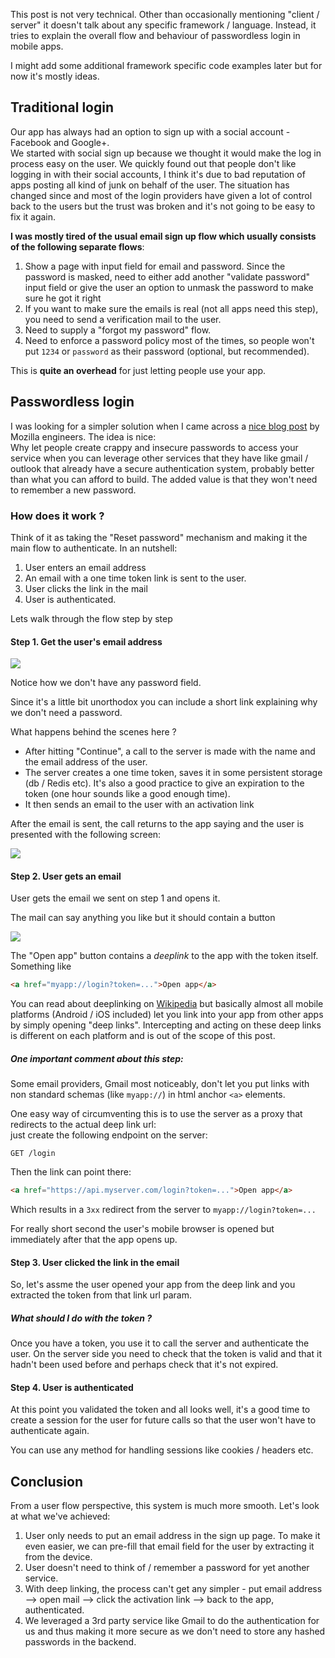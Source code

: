 
This post is not very technical. Other than occasionally mentioning "client / server" it doesn't talk about any specific framework / language. Instead, it tries to explain the overall flow and behaviour of passwordless login in mobile apps.

I might add some additional framework specific code examples later but for now it's mostly ideas.

## Traditional login
Our app has always had an option to sign up with a social account - Facebook and Google+.   
We started with social sign up because we thought it would make the log in process easy on the user. We quickly found out that people don't like logging in with their social accounts, I think it's due to bad reputation of apps posting all kind of junk on behalf of the user. The situation has changed since and most of the login providers have given a lot of control back to the users but the trust was broken and it's not going to be easy to fix it again.

**I was mostly tired of the usual email sign up flow which usually consists of the following separate flows**:

1. Show a page with input field for email and password. Since the password is masked, need to either add another "validate password" input field or give the user an option to unmask the password to make sure he got it right
2. If you want to make sure the emails is real (not all apps need this step), you need to send a verification mail to the user.
3. Need to supply a "forgot my password" flow.
4. Need to enforce a password policy most of the times, so people won't put `1234` or `password` as their password (optional, but recommended).

This is **quite an overhead** for just letting people use your app.

## Passwordless login
I was looking for a simpler solution when I came across a [nice blog post](https://hacks.mozilla.org/2014/10/passwordless-authentication-secure-simple-and-fast-to-deploy/) by Mozilla engineers. The idea is nice:  
Why let people create crappy and insecure passwords to access your service when you can leverage other services that they have like gmail / outlook that already have a secure authentication system, probably better than what you can afford to build. The added value is that they won't need to remember a new password.

### How does it work ?
Think of it as taking the "Reset password" mechanism and making it the main flow to authenticate. In an nutshell:

1. User enters an email address
2. An email with a one time token link is sent to the user.
3. User clicks the link in the mail
4. User is authenticated.

Lets walk through the flow step by step

#### Step 1. Get the user's email address
![](email_signup.png)

Notice how we don't have any password field.

Since it's a little bit unorthodox you can include a short link explaining why we don't need a password.

What happens behind the scenes here ?
- After hitting "Continue", a call to the server is made with the name and the email address of the user. 
- The server creates a one time token, saves it in some persistent storage (db / Redis etc). It's also a good practice to give an expiration to the token (one hour sounds like a good enough time).
- It then sends an email to the user with an activation link

After the email is sent, the call returns to the app saying and the user is presented with the following screen:

![](email_sent.png)

#### Step 2. User gets an email
User gets the email we sent on step 1 and opens it.

The mail can say anything you like but it should contain a button 

![](email.png)

The "Open app" button contains a *deeplink* to the app with the token itself. Something like
``` html
<a href="myapp://login?token=...">Open app</a>
```

You can read about deeplinking on [Wikipedia](https://en.wikipedia.org/wiki/Mobile_deep_linking) but basically almost all mobile platforms (Android / iOS included) let you link into your app from other apps by simply opening "deep links". Intercepting and acting on these deep links is different on each platform and is out of the scope of this post.  

##### One important comment about this step:
Some email providers, Gmail most noticeably, don't let you put links with non standard schemas (like `myapp://`) in html anchor `<a>` elements.

One easy way of circumventing this is to use the server as a proxy that redirects to the actual deep link url:  
just create the following endpoint on the server:
``` 
GET /login
```
Then the link can point there:
``` html
<a href="https://api.myserver.com/login?token=...">Open app</a>
```
Which results in a `3xx` redirect from the server to `myapp://login?token=...`

For really short second the user's mobile browser is opened but immediately after that the app opens up.



#### Step 3. User clicked the link in the email
So, let's assme the user opened your app from the deep link and you extracted the token from that link url param.

##### What should I do with the token ?

Once you have a token, you use it to call the server and authenticate the user. On the server side you need to check that the token is valid and that it hadn't been used before and perhaps check that it's not expired.

#### Step 4. User is authenticated
At this point you validated the token and all looks well, it's a good time to create a session for the user for future calls so that the user won't have to authenticate again.

You can use any method for handling sessions like cookies / headers etc. 


## Conclusion

From a user flow perspective, this system is much more smooth. Let's look at what we've achieved:

1. User only needs to put an email address in the sign up page. To make it even easier, we can pre-fill that email field for the user by extracting it from the device.
2. User doesn't need to think of / remember a password for yet another service.
3. With deep linking, the process can't get any simpler - put email address --> open mail --> click the activation link --> back to the app, authenticated.
4. We leveraged a 3rd party service like Gmail to do the authentication for us and thus making it more secure as we don't need to store any hashed passwords in the backend.

